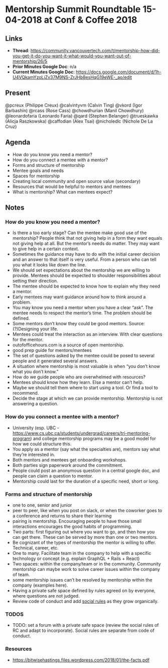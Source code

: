 # Mentorship Summit Roundtable 15-04-2018 at Conf & Coffee 2018

## Links

* **Thread**: https://community.vancouvertech.com/t/mentorship-how-did-you-get-it-do-you-want-it-what-would-you-want-out-of-mentorship/26/5
* **Prior Minutes Google Doc**: n/a
* **Current Minutes Google Doc**: https://docs.google.com/document/d/1h-U4VQkamYzoLjZv37M9NS-ZrJHb8esHqG19eWE-_ao/edit

## Present
@pcreux (Philippe Creux)
@calvintyvm (Calvin Ting)
@vkord (Igor Barbashin)
@rcass (Rose Cass)
@chowdhurian (Manil Chowdhury)
@leonardofaria (Leonardo Faria)
@qard (Stephen Belanger)
@trueskawka (Alicja Raszkowska)
@caffodian (Alex Tsai)
@nicholedlc (Nichole De La Cruz)

## Agenda
* How do you know you need a mentor?
* How do you connect a mentee with a mentor?
* Forms and structure of mentorship
* Mentee goals and needs
* Spaces for mentorship
* Creating local community and open source value (secondary)
* Resources that would be helpful to mentors and mentees
* What is mentorship? What can mentees expect?

## Notes

### How do you know you need a mentor?
* Is there a too early stage? Can the mentee make good use of the mentorship? People think that not giving help in a form they want equals not giving help at all. But the mentor’s needs do matter. They may want to give help in a certain context.
* Sometimes the guidance may have to do with the initial career decision and an answer to that itself is very useful. From a person who can tell you what it looks like down the line.
* We should set expectations about the mentorship we are willing to provide. Mentees should be expected to shoulder responsibilities about setting their direction.
* The mentee should be expected to know how to explain why they need a mentor.
* Early mentees may want guidance around how to think around a problem.
* You may know you need a mentor when you have a clear “ask”. The mentee needs to respect the mentor’s time. The problem should be defined.
* Some mentors don’t know they could be good mentors. Source: (?)Designing your life.
* Mentees could treat the interaction as an interview. With clear questions for the mentor.
* outofofficehours.com is a source of open mentorship.
* good prep guide for mentors/mentees
* The set of questions asked by the mentee could be posed to several people and it generated several answers.
* A situation where mentorship is most valuable is when “you don’t know what you don’t know.”
* How do we guide people who are overwhelmed with resources?
* Mentees should know how they learn. Else a mentor can’t help.
* Maybe we should tell them where to start using a tool. Or find a tool to recommend.
* Decide the stage at which we can provide mentorship. Mentorship is not answering a question.

### How do you connect a mentee with a mentor?
* University (esp. UBC -  https://www.cs.ubc.ca/students/undergrad/careers/tri-mentoring-program) and college mentorship programs may be a good model for how we could structure this.
* You apply as a mentor (say what the specialties are), mentors say what they’re interested in.
* Both mentors and mentees get onboarding workshops.
* Both parties sign paperwork around the commitment.
* People could post an anonymous question in a central google doc, and people can claim a question to mentor.
* Mentorship could last for the duration of a specific need, short or long.

### Forms and structure of mentorship
* one to one, senior and junior
* peer to peer, like when you post on slack, or when the coworker goes to a conference and returns to share their learning
* pairing is mentorship. Encouraging people to have those small interactions encourages the good habits of programming.
* Two parts: first figuring out where you want to go, and then how you can get there. These can be served by more than one or two mentors.
* Be cognizant of the types of mentorship the mentor is willing to offer. Technical, career, etc.
* One to many. Facilitate team in the company to help with a specific technology or concept (e.g. explain GraphQL + Rails + React)
* Two spaces: within the company/team or in the community. Community mentorship can maybe work to solve career issues within the company of team.
* some mentorship issues can’t be resolved by mentorship within the company (examples here).
* Having a private safe space defined by rules agreed on by everyone, where questions are not judged.
* Review code of conduct and add [social rules](https://medium.com/@kraykray/rc-social-rules-fb11252177db) as they grow organically.

### TODOS
* TODO: set a forum with a private safe space (review the social rules of RC and adapt to incorporate). Social rules are separate from code of conduct.


### Resources
* https://bitwisehastings.files.wordpress.com/2018/01/the-facts.pdf
